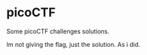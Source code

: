 # picoCTF
Some picoCTF challenges solutions.

Im not giving the flag, just the solution. 
As i did.
